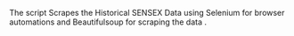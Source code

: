 The script Scrapes the Historical SENSEX Data using Selenium for browser automations and Beautifulsoup for scraping the data . 

